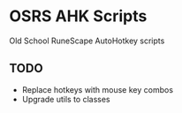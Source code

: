 # OSRS AHK Scripts

Old School RuneScape AutoHotkey scripts

## TODO

- Replace hotkeys with mouse key combos
- Upgrade utils to classes
